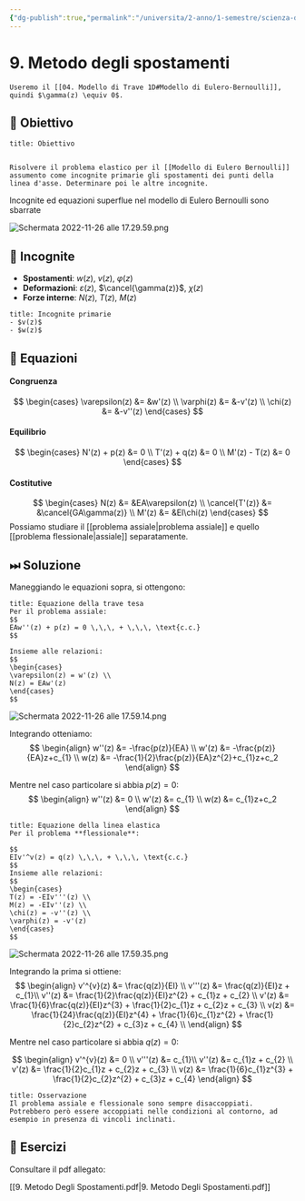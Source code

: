 ```yaml
---
{"dg-publish":true,"permalink":"/universita/2-anno/1-semestre/scienza-delle-costruzioni/appunti/09-metodo-degli-spostamenti/"}
---
```


# 9. Metodo degli spostamenti

```ad-warning
Useremo il [[04. Modello di Trave 1D#Modello di Eulero-Bernoulli]], quindi $\gamma(z) \equiv 0$.

```

## 🎯 Obiettivo

```ad-note
title: Obiettivo


Risolvere il problema elastico per il [[Modello di Eulero Bernoulli]] assumento come incognite primarie gli spostamenti dei punti della linea d'asse. Determinare poi le altre incognite.

```

Incognite ed equazioni superflue nel modello di Eulero Bernoulli sono sbarrate 

![Schermata 2022-11-26 alle 17.29.59.png](/img/user/Universit%C3%A0/2%C2%B0%20anno/2%C2%B0%20Semestre/GIS/GIS%201/allegati%201/Schermata%202022-11-26%20alle%2017.29.59.png)

## 🥸 Incognite

- **Spostamenti**: $w(z)$, $v(z)$, $\varphi(z)$
- **Deformazioni**: $\varepsilon(z)$, $\cancel{\gamma(z)}$, $\chi(z)$
- **Forze interne**: $N(z)$, $T(z)$, $M(z)$

```ad-info
title: Incognite primarie
- $v(z)$
- $w(z)$
```

## 🧮 Equazioni

#### Congruenza
$$
\begin{cases}
\varepsilon(z) &= &w'(z) \\
\varphi(z) &= &-v'(z)  \\
\chi(z) &= &-v''(z)
\end{cases}
$$
#### Equilibrio
$$
\begin{cases}
N'(z) + p(z) &= 0 \\
T'(z) + q(z) &= 0 \\
M'(z) - T(z) &= 0
\end{cases}
$$
#### Costitutive
$$
\begin{cases}
N(z) &= &EA\varepsilon(z) \\
\cancel{T'(z)} &= &\cancel{GA\gamma(z)} \\
M'(z) &= &EI\chi(z)
\end{cases}
$$
Possiamo studiare il [[problema assiale\|problema assiale]] e quello [[problema flessionale\|assiale]] separatamente.

## ⏭ Soluzione
Maneggiando le equazioni sopra, si ottengono:

```ad-Teo
title: Equazione della trave tesa
Per il problema assiale:
$$
EAw''(z) + p(z) = 0 \,\,\, + \,\,\, \text{c.c.}
$$

Insieme alle relazioni: 
$$
\begin{cases}
\varepsilon(z) = w'(z) \\
N(z) = EAw'(z)
\end{cases}
$$
```

![Schermata 2022-11-26 alle 17.59.14.png](/img/user/Universit%C3%A0/2%C2%B0%20anno/2%C2%B0%20Semestre/GIS/GIS%201/allegati%201/Schermata%202022-11-26%20alle%2017.59.14.png)

Integrando otteniamo:
$$
\begin{align}
w''(z) &= -\frac{p(z)}{EA} \\
w'(z) &= -\frac{p(z)}{EA}z+c_{1} \\
w(z) &= -\frac{1}{2}\frac{p(z)}{EA}z^{2}+c_{1}z+c_2
\end{align}
$$

Mentre nel caso particolare si abbia $p(z) = 0$:
$$
\begin{align}
w''(z) &= 0 \\
w'(z) &= c_{1} \\
w(z) &= c_{1}z+c_2
\end{align}
$$

```ad-Teo
title: Equazione della linea elastica
Per il problema **flessionale**:

$$
EIv'^v(z) = q(z) \,\,\, + \,\,\, \text{c.c.}
$$
Insieme alle relazioni:
$$
\begin{cases}
T(z) = -EIv'''(z) \\
M(z) = -EIv''(z) \\
\chi(z) = -v''(z) \\
\varphi(z) = -v'(z)
\end{cases}
$$
```

![Schermata 2022-11-26 alle 17.59.35.png](/img/user/Universit%C3%A0/2%C2%B0%20anno/2%C2%B0%20Semestre/GIS/GIS%201/allegati%201/Schermata%202022-11-26%20alle%2017.59.35.png)

Integrando la prima si ottiene: 
$$
\begin{align}
v'^{v}(z) &= \frac{q(z)}{EI} \\
v'''(z) &= \frac{q(z)}{EI}z + c_{1}\\
v''(z) &= \frac{1}{2}\frac{q(z)}{EI}z^{2} + c_{1}z + c_{2} \\
v'(z) &= \frac{1}{6}\frac{q(z)}{EI}z^{3} + \frac{1}{2}c_{1}z + c_{2}z + c_{3} \\
v(z) &= \frac{1}{24}\frac{q(z)}{EI}z^{4} + \frac{1}{6}c_{1}z^{2} + \frac{1}{2}c_{2}z^{2} + c_{3}z + c_{4} \\
\end{align}
$$

Mentre nel caso particolare si abbia $q(z) = 0$:

$$
\begin{align}
v'^{v}(z) &= 0 \\
v'''(z) &= c_{1}\\
v''(z) &= c_{1}z + c_{2} \\
v'(z) &= \frac{1}{2}c_{1}z + c_{2}z + c_{3} \\
v(z) &= \frac{1}{6}c_{1}z^{3} + \frac{1}{2}c_{2}z^{2} + c_{3}z + c_{4} 
\end{align}
$$


```ad-important
title: Osservazione
Il problema assiale e flessionale sono sempre disaccoppiati. Potrebbero però essere accoppiati nelle condizioni al contorno, ad esempio in presenza di vincoli inclinati.

```

## 💪 Esercizi
Consultare il pdf allegato: 

[[9. Metodo Degli Spostamenti.pdf\|9. Metodo Degli Spostamenti.pdf]]